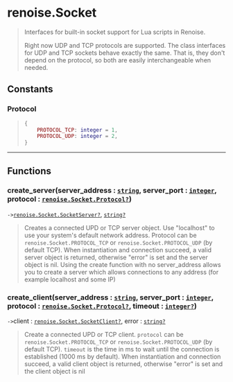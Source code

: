 # renoise.Socket<a name="renoise.Socket"></a>  
> Interfaces for built-in socket support for Lua scripts in Renoise.
> 
> Right now UDP and TCP protocols are supported. The class interfaces for UDP
> and TCP sockets behave exactly the same. That is, they don't depend on the
> protocol, so both are easily interchangeable when needed.  

<!-- toc -->
  
## Constants
### Protocol<a name="Protocol"></a>
> ```lua
> {
>     PROTOCOL_TCP: integer = 1,
>     PROTOCOL_UDP: integer = 2,
> }
> ```
  

---  
## Functions
### create_server(server_address : [`string`](../../API/builtins/string.md), server_port : [`integer`](../../API/builtins/integer.md), protocol : [`renoise.Socket.Protocol`](renoise.Socket.md#Protocol)[`?`](../../API/builtins/nil.md))<a name="create_server"></a>
`->`[`renoise.Socket.SocketServer`](../../API/renoise/renoise.Socket.SocketServer.md)[`?`](../../API/builtins/nil.md), [`string`](../../API/builtins/string.md)[`?`](../../API/builtins/nil.md)  

> Creates a connected UPD or TCP server object. Use "localhost" to use your
> system's default network address. Protocol can be `renoise.Socket.PROTOCOL_TCP`
> or `renoise.Socket.PROTOCOL_UDP` (by default TCP).
> When instantiation and connection succeed, a valid server object is
> returned, otherwise "error" is set and the server object is nil.
> Using the create function with no server_address allows you to create a
> server which allows connections to any address (for example localhost
> and some IP)
### create_client(server_address : [`string`](../../API/builtins/string.md), server_port : [`integer`](../../API/builtins/integer.md), protocol : [`renoise.Socket.Protocol`](renoise.Socket.md#Protocol)[`?`](../../API/builtins/nil.md), timeout : [`integer`](../../API/builtins/integer.md)[`?`](../../API/builtins/nil.md))<a name="create_client"></a>
`->`client : [`renoise.Socket.SocketClient`](../../API/renoise/renoise.Socket.SocketClient.md)[`?`](../../API/builtins/nil.md), error : [`string`](../../API/builtins/string.md)[`?`](../../API/builtins/nil.md)  

> Create a connected UPD or TCP client.
> `protocol` can be `renoise.Socket.PROTOCOL_TCP` or
> `renoise.Socket.PROTOCOL_UDP` (by default TCP).
> `timeout` is the time in ms to wait until the connection is established
> (1000 ms by default). When instantiation and connection succeed, a valid client
> object is returned, otherwise "error" is set and the client object is nil  

